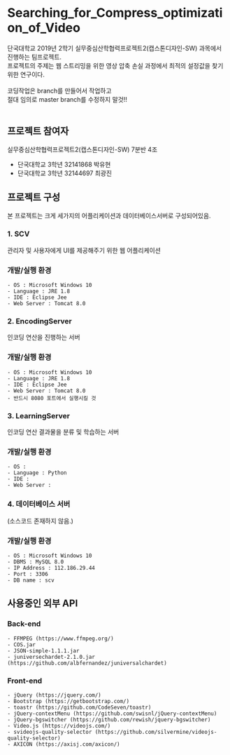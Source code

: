 # Searching_for_Compress_optimization_of_Video
단국대학교 2019년 2학기 실무중심산학협력프로젝트2(캡스톤디자인-SW) 과목에서 진행하는 팀프로젝트.<br>
프로젝트의 주제는 웹 스트리밍을 위한 영상 압축 손실 과정에서 최적의 설정값을 찾기위한 연구이다.<br>
<br>
코딩작업은 branch를 만들어서 작업하고<br>
절대 임의로 master branch를 수정하지 말것!!<br>
<br>
## 프로젝트 참여자
실무중심산학협력프로젝트2(캡스톤디자인-SW) 7분반 4조
- 단국대학교 3학년 32141868 박유현
- 단국대학교 3학년 32144697 최광진

## 프로젝트 구성
본 프로젝트는 크게 세가지의 어플리케이션과 데이터베이스서버로 구성되어있음.<br>
### 1. SCV
관리자 및 사용자에게 UI를 제공해주기 위한 웹 어플리케이션
### 개발/실행 환경
```
- OS : Microsoft Windows 10
- Language : JRE 1.8
- IDE : Eclipse Jee
- Web Server : Tomcat 8.0
```
### 2. EncodingServer
인코딩 연산을 진행하는 서버
### 개발/실행 환경
```
- OS : Microsoft Windows 10
- Language : JRE 1.8
- IDE : Eclipse Jee
- Web Server : Tomcat 8.0
- 반드시 8080 포트에서 실행시킬 것
```
### 3. LearningServer
인코딩 연산 결과물을 분류 및 학습하는 서버
### 개발/실행 환경
```
- OS : 
- Language : Python
- IDE : 
- Web Server : 
```
### 4. 데이터베이스 서버
(소스코드 존재하지 않음.)
### 개발/실행 환경
```
- OS : Microsoft Windows 10
- DBMS : MySQL 8.0
- IP Address : 112.186.29.44
- Port : 3306
- DB name : scv
```

## 사용중인 외부 API
### Back-end
```
- FFMPEG (https://www.ffmpeg.org/)
- COS.jar
- JSON-simple-1.1.1.jar
- juniversechardet-2.1.0.jar (https://github.com/albfernandez/juniversalchardet)
```
### Front-end
```
- jQuery (https://jquery.com/)
- Bootstrap (https://getbootstrap.com/)
- toastr (https://github.com/CodeSeven/toastr)
- jQuery-contextMenu (https://github.com/swisnl/jQuery-contextMenu)
- jQuery-bgswitcher (https://github.com/rewish/jquery-bgswitcher)
- Video.js (https://videojs.com/)
- svideojs-quality-selector (https://github.com/silvermine/videojs-quality-selector)
- AXICON (https://axisj.com/axicon/)
```
